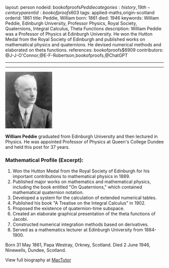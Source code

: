 layout: person
nodeid: bookofproofs$Peddie
categories: history,19th-century
parentid: bookofproofs$603
tags: applied-maths,origin-scotland
orderid: 1861
title: Peddie, William
born: 1861
died: 1946
keywords: William Peddie, Edinburgh University, Professor Physics, Royal Society, Quaternions, Integral Calculus, Theta Functions
description: William Peddie was a Professor of Physics at Edinburgh University. He won the Hutton Medal from the Royal Society of Edinburgh and published works on mathematical physics and quaternions. He devised numerical methods and elaborated on theta functions.
references: bookofproofs$6909
contributors: @J-J-O'Connor,@E-F-Robertson,bookofproofs,@ChatGPT

---



---

![Peddie.jpg](https://github.com/bookofproofs/bookofproofs.github.io/blob/main/_sources/_assets/images/portraits/Peddie.jpg?raw=true)

**William Peddie** graduated from Edinburgh University and then lectured in Physics. He was appointed Professor of Physics at Queen's College Dundee and held this post for 37 years.

### Mathematical Profile (Excerpt):
1. Won the Hutton Medal from the Royal Society of Edinburgh for his important contributions to mathematical physics in 1889. 
2. Published major works on mathematics and mathematical physics, including the book entitled "On Quaternions," which contained mathematical quaternion notation. 
3. Developed a system for the calculation of extended numerical tables. 
4. Published his book "A Treatise on the Integral Calculus" in 1902. 
5. Proposed the existence of quaternion-time subspace. 
6. Created an elaborate graphical presentation of the theta functions of Jacobi. 
7. Constructed numerical integration methods based on derivatives. 
8. Served as a mathematics lecturer at Edinburgh University from 1884-1900.

Born 31 May 1861, Papa Westray, Orkney, Scotland. Died 2 June 1946, Ninewells, Dundee, Scotland.

View full biography at [MacTutor](https://mathshistory.st-andrews.ac.uk/Biographies/Peddie/)
